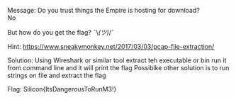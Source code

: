 Message:
Do you trust things the Empire is hosting for download?  
No

But how do you get the flag? 
¯\\_(ツ)_/¯

Hint: 
https://www.sneakymonkey.net/2017/03/03/pcap-file-extraction/

Solution:
Using Wireshark or similar tool extract teh executable or bin
run it from command line and it will print the flag 
Possiblke other solution is to run strings on file and extract the flag

Flag:
Silicon{ItsDangerousToRunM3!} 
